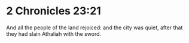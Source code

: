 # 2 Chronicles 23:21

And all the people of the land rejoiced: and the city was quiet, after that they had slain Athaliah with the sword.
